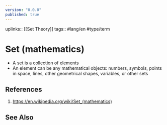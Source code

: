 ```yaml
---
version: "0.0.0"
published: true
---
```

uplinks:: [[Set Theory]]
tags:: #lang/en #type/term 
# Set (mathematics)
- A set is a collection of elements
- An element can be any mathematical objects: numbers, symbols, points in space, lines, other geometrical shapes, variables, or other sets
## References
1. https://en.wikipedia.org/wiki/Set_(mathematics)
## See Also
